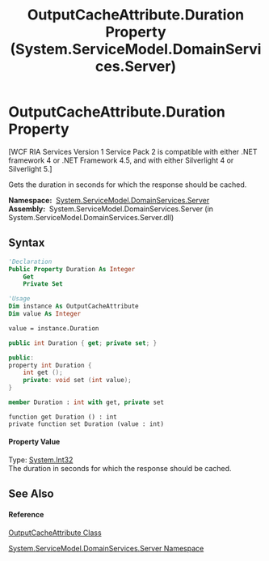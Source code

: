 ﻿---
title: OutputCacheAttribute.Duration Property  (System.ServiceModel.DomainServices.Server)
TOCTitle: Duration Property
ms:assetid: P:System.ServiceModel.DomainServices.Server.OutputCacheAttribute.Duration
ms:mtpsurl: https://msdn.microsoft.com/en-us/library/system.servicemodel.domainservices.server.outputcacheattribute.duration(v=VS.91)
ms:contentKeyID: 28754787
ms.date: 01/27/2012
mtps_version: v=VS.91
f1_keywords:
- System.ServiceModel.DomainServices.Server.OutputCacheAttribute.Duration
- System.ServiceModel.DomainServices.Server.OutputCacheAttribute.get_Duration
- System.ServiceModel.DomainServices.Server.OutputCacheAttribute.set_Duration
dev_langs:
- CSharp
- JScript
- VB
- FSharp
- c++
api_location:
- System.ServiceModel.DomainServices.Server.dll
api_name:
- System.ServiceModel.DomainServices.Server.OutputCacheAttribute.Duration
- System.ServiceModel.DomainServices.Server.OutputCacheAttribute.get_Duration
- System.ServiceModel.DomainServices.Server.OutputCacheAttribute.set_Duration
api_type:
- Managed
topic_type:
- apiref
- kbSyntax
product_family_name: VS
ROBOTS: INDEX,FOLLOW
---

# OutputCacheAttribute.Duration Property

\[WCF RIA Services Version 1 Service Pack 2 is compatible with either .NET framework 4 or .NET Framework 4.5, and with either Silverlight 4 or Silverlight 5.\]

Gets the duration in seconds for which the response should be cached.

**Namespace:**  [System.ServiceModel.DomainServices.Server](ff423220\(v=vs.91\).md)  
**Assembly:**  System.ServiceModel.DomainServices.Server (in System.ServiceModel.DomainServices.Server.dll)

## Syntax

``` vb
'Declaration
Public Property Duration As Integer
    Get
    Private Set
```

``` vb
'Usage
Dim instance As OutputCacheAttribute
Dim value As Integer

value = instance.Duration
```

``` csharp
public int Duration { get; private set; }
```

``` c++
public:
property int Duration {
    int get ();
    private: void set (int value);
}
```

``` fsharp
member Duration : int with get, private set
```

``` jscript
function get Duration () : int
private function set Duration (value : int)
```

#### Property Value

Type: [System.Int32](https://msdn.microsoft.com/en-us/library/td2s409d)  
The duration in seconds for which the response should be cached.  

## See Also

#### Reference

[OutputCacheAttribute Class](ff423291\(v=vs.91\).md)

[System.ServiceModel.DomainServices.Server Namespace](ff423220\(v=vs.91\).md)

